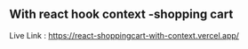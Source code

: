## With react hook context -shopping cart
Live Link : https://react-shoppingcart-with-context.vercel.app/
